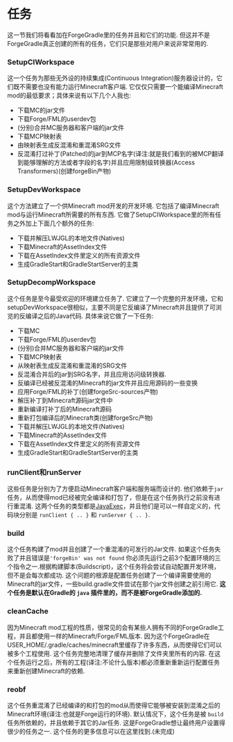 # 任务

这一节我们将看看加在ForgeGradle里的任务并且和它们的功能. 但这并不是ForgeGradle真正创建的所有的任务，它们只是那些对用户来说非常常用的.

### SetupCIWorkspace

这一个任务为那些无外设的持续集成(Continuous Integration)服务器设计的，它们既不需要也没有能力运行Minecraft客户端. 它仅仅只需要一个能编译Minecraft mod的最低要求；具体来说有以下几个人我也:

 - 下载MC的jar文件
 - 下载Forge/FML的userdev包
 - (分别)合并MC服务器和客户端的jar文件
 - 下载MCP映射表
 - 由映射表生成反混淆和重混淆SRG文件
 - 反混淆打过补丁(Patched)的jar到MCP名字(译注:就是我们看到的被MCP翻译到能够理解的方法或者字段的名字)并且应用限制级转换器(Access Transformers)(创建forgeBin产物)

### SetupDevWorkspace

这个方法建立了一个供Minecraft mod开发的开发环境. 它包括了编译Minecraft mod与运行Minecraft所需要的所有东西. 它做了SetupCIWorkspace里的所有任务之外加上下面几个额外的任务:
 - 下载并解压LWJGL的本地文件(Natives)
 - 下载Minecraft的AssetIndex文件
 - 下载在AssetIndex文件里定义的所有资源文件
 - 生成GradleStart和GradleStartServer的主类


### SetupDecompWorkspace

这个任务是至今最受欢迎的环境建立任务了. 它建立了一个完整的开发环境，它和setupDevWorkspace很相似，主要不同是它反编译了Minecraft并且提供了可浏览的反编译之后的Java代码. 具体来说它做了一下任务:

- 下载MC
- 下载Forge/FML的userdev包
- (分别)合并MC服务器和客户端的jar文件
- 下载MCP映射表
- 从映射表生成反混淆和重混淆的SRG文件
- 反混淆合并后的jar到SRG名字，并且应用访问级转换器.
- 反编译已经被反混淆的Minecraft的jar文件并且应用源码的一些变换
- 应用Forge/FML的补丁(创建forgeSrc-sources产物)
- 解压补丁到Minecraft源码jar文件中
- 重新编译打补丁后的Minecraft源码
- 重新打包编译后的Minecraft类(创建forgeSrc产物)
- 下载并解压LWJGL的本地文件(Natives)
- 下载Minecraft的AssetIndex文件
- 下载在AssetIndex文件里定义的所有资源文件
- 生成GradleStart和GradleStartServer的主类

### runClient和runServer

这些任务是分别为了方便启动Minecraft客户端和服务端而设计的. 他们依赖于`jar`任务，从而使得mod已经被完全编译和打包了，但是在这个任务执行之前没有进行重混淆. 这两个任务的类型都是[JavaExec](https://gradle.org/docs/current/dsl/org.gradle.api.tasks.JavaExec.html)，并且他们是可以一样自定义的，代码块分别是 `runClient { .. }` 和 `runServer { .. }`.

### build

这个任务构建了mod并且创建了一个重混淆的可发行的Jar文件. 如果这个任务失败了并且错误是`'forgeBin' was not found` 你必须先运行之前3个配置环境的三个指令之一.根据构建脚本(Buildscript)，这个任务将会尝试自动配置开发环境，但不是会每次都成功. 这个问题的根源是配置任务创建了一个编译需要使用的Minecraft的jar文件，一些build.gradle文件尝试在那个jar文件创建之前引用它. **这个任务是默认在Gradle的 `java` 插件里的，而不是被ForgeGradle添加的.**

### cleanCache

因为Minecraft mod工程的性质，很常见的会有某些人拥有不同的ForgeGradle工程，并且都使用一样的Minecraft/Forge/FML版本. 因为这个ForgeGradle在USER_HOME/.gradle/caches/minecraft里缓存了许多东西，从而使得它们可以被多个工程使用. 这个任务完整地清理了缓存并删除了文件夹里所有的内容. 在这个任务运行之后，所有的工程(译注:不论什么版本)都必须重新重新运行配置任务来重新创建Minecraft的依赖.

### reobf

这个任务重混淆了已经编译的和打包的mod从而使得它能够被安装到混淆之后的Minecraft环境(译注:也就是Forge运行的环境). 默认情况下，这个任务是被 `build` 任务所依赖的，并且依赖于其它的Jar任务. 这是ForgeGradle想让最终用户设置得很少的任务之一. 这个任务的更多信息可以在这里找到.(未完成)